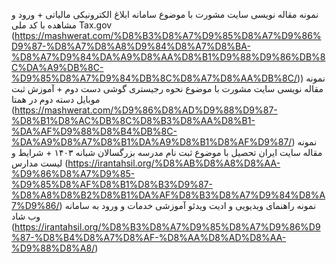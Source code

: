 نمونه مقاله نویسی سایت مشورت با موضوع سامانه ابلاغ الکترونیکی مالیاتی + ورود و مشاهده با کد ملی Tax.gov (https://mashwerat.com/%D8%B3%D8%A7%D9%85%D8%A7%D9%86%D9%87-%D8%A7%D8%A8%D9%84%D8%A7%D8%BA-%D8%A7%D9%84%DA%A9%D8%AA%D8%B1%D9%88%D9%86%DB%8C%DA%A9%DB%8C-%D9%85%D8%A7%D9%84%DB%8C%D8%A7%D8%AA%DB%8C/))
نمونه مقاله نویسی سایت مشورت با موضوع نحوه رجیستری گوشی دست دوم + آموزش ثبت موبایل دسته دوم در همتا (https://mashwerat.com/%D9%86%D8%AD%D9%88%D9%87-%D8%B1%D8%AC%DB%8C%D8%B3%D8%AA%D8%B1-%DA%AF%D9%88%D8%B4%DB%8C-%DA%A9%D8%A7%D8%B1%DA%A9%D8%B1%D8%AF%D9%87/)
 نمونه مقاله سایت ایران تحصیل با موضوع ثبت نام مدرسه بزرگسالان شبانه ۱۴۰۳ + شرایط و لیست مدارس (https://irantahsil.org/%D8%AB%D8%A8%D8%AA-%D9%86%D8%A7%D9%85-%D9%85%D8%AF%D8%B1%D8%B3%D9%87-%D8%A8%D8%B2%D8%B1%DA%AF%D8%B3%D8%A7%D9%84%D8%A7%D9%86/)
نمونه راهنمای ویدیویی و ادیت ویدئو آموزشی خدمات و ورود به سامانه وب شاد (https://irantahsil.org/%D8%B3%D8%A7%D9%85%D8%A7%D9%86%D9%87-%D8%B4%D8%A7%D8%AF-%D8%AA%D8%AD%D8%AA-%D9%88%D8%A8/)
